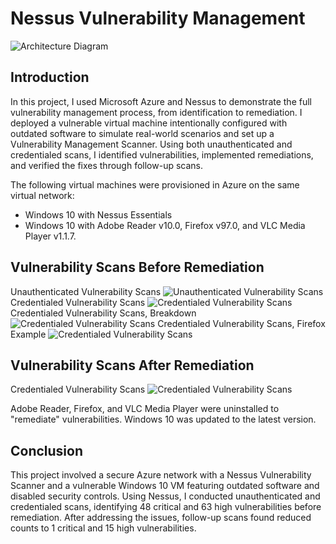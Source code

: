 # Nessus Vulnerability Management
![Architecture Diagram](https://i.imgur.com/pJ4jihU.png)

## Introduction

In this project, I used Microsoft Azure and Nessus to demonstrate the full vulnerability management process, from identification to remediation. I deployed a vulnerable virtual machine intentionally configured with outdated software to simulate real-world scenarios and set up a Vulnerability Management Scanner. Using both unauthenticated and credentialed scans, I identified vulnerabilities, implemented remediations, and verified the fixes through follow-up scans.

The following virtual machines were provisioned in Azure on the same virtual network:
- Windows 10 with Nessus Essentials
- Windows 10 with Adobe Reader v10.0, Firefox v97.0, and VLC Media Player v1.1.7.

## Vulnerability Scans Before Remediation
Unauthenticated Vulnerability Scans
![Unauthenticated Vulnerability Scans](https://i.imgur.com/LqJ6bJE.png)
Credentialed Vulnerability Scans
![Credentialed Vulnerability Scans](https://i.imgur.com/nQEN3Wa.png)
Credentialed Vulnerability Scans, Breakdown
![Credentialed Vulnerability Scans](https://i.imgur.com/SZvwRfb.png)
Credentialed Vulnerability Scans, Firefox Example
![Credentialed Vulnerability Scans](https://i.imgur.com/IFeWiqG.png)

## Vulnerability Scans After Remediation
Credentialed Vulnerability Scans
![Credentialed Vulnerability Scans](https://i.imgur.com/5L5NqQx.png)

Adobe Reader, Firefox, and VLC Media Player were uninstalled to "remediate" vulnerabilities. Windows 10 was updated to the latest version.

## Conclusion

This project involved a secure Azure network with a Nessus Vulnerability Scanner and a vulnerable Windows 10 VM featuring outdated software and disabled security controls. Using Nessus, I conducted unauthenticated and credentialed scans, identifying 48 critical and 63 high vulnerabilities before remediation. After addressing the issues, follow-up scans found reduced counts to 1 critical and 15 high vulnerabilities. 
